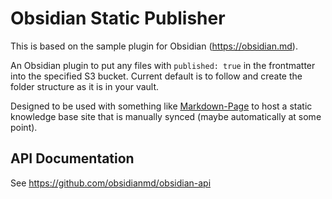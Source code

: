 # Obsidian Static Publisher

This is based on the sample plugin for Obsidian (https://obsidian.md).

An Obsidian plugin to put any files with `published: true` in the frontmatter into the specified S3 bucket. Current default is to follow and create the folder structure as it is in your vault.

Designed to be used with something like [Markdown-Page](https://github.com/casualwriter/casual-markdown-page) to host a static knowledge base site that is manually synced (maybe automatically at some point).

## API Documentation

See https://github.com/obsidianmd/obsidian-api
